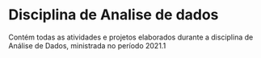 # Disciplina de Analise de dados
Contém todas as atividades e projetos elaborados durante a disciplina de Análise de Dados, ministrada no período 2021.1

